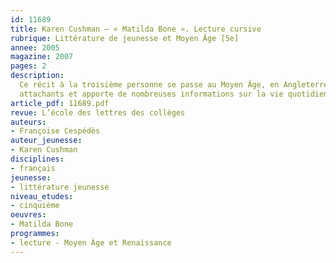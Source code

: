 ```yaml
---
id: 11689
title: Karen Cushman – « Matilda Bone ». Lecture cursive
rubrique: Littérature de jeunesse et Moyen Âge [5e]
annee: 2005
magazine: 2007
pages: 2
description: 
  Ce récit à la troisième personne se passe au Moyen Âge, en Angleterre. Il raconte les premiers mois de la toute nouvelle vie de Matilda, une jeune fille qui a dû quitter le manoir où elle a été élevée et instruite par un aumônier pour devenir l’assistante de Peg, une rebouteuse. Orpheline – sa mère l’a abandonnée et son père est mort –, Matilda se sent plus seule que jamais parce qu’elle a laissé derrière elle ce qu’elle croit être ses vrais points de repère. Que pourrait donc lui apporter cette femme qui n’a besoin d’elle que pour s’occuper du feu, cuisiner, faire infuser des lotions, etc. ? Ce récit, qui est aussi émouvant que plein d’humour, présente des personnages souvent
  attachants et apporte de nombreuses informations sur la vie quotidienne et les croyances de cette époque.
article_pdf: 11689.pdf
revue: L’école des lettres des collèges
auteurs:
- Françoise Cespédès
auteur_jeunesse:
- Karen Cushman
disciplines:
- français
jeunesse:
- littérature jeunesse
niveau_etudes:
- cinquième
oeuvres:
- Matilda Bone
programmes:
- lecture - Moyen Âge et Renaissance
---
```

